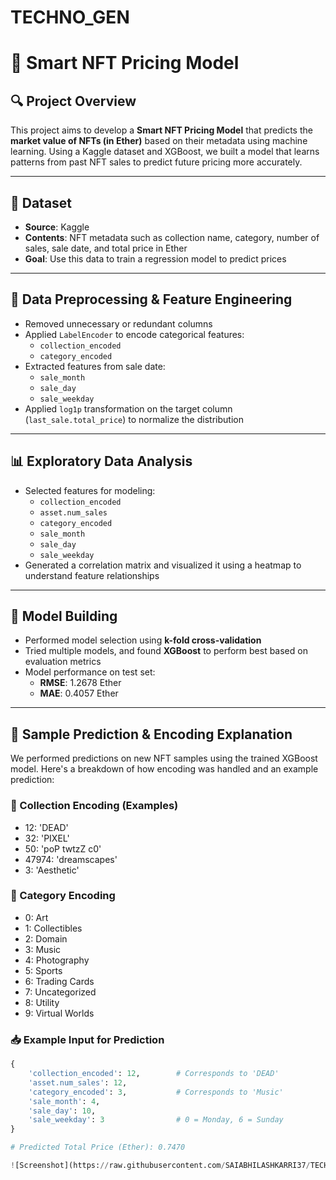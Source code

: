 # TECHNO_GEN

# 🧠 Smart NFT Pricing Model

## 🔍 Project Overview
This project aims to develop a **Smart NFT Pricing Model** that predicts the **market value of NFTs (in Ether)** based on their metadata using machine learning. Using a Kaggle dataset and XGBoost, we built a model that learns patterns from past NFT sales to predict future pricing more accurately.

---

## 📁 Dataset
- **Source**: Kaggle
- **Contents**: NFT metadata such as collection name, category, number of sales, sale date, and total price in Ether
- **Goal**: Use this data to train a regression model to predict prices

---

## 🧹 Data Preprocessing & Feature Engineering
- Removed unnecessary or redundant columns
- Applied `LabelEncoder` to encode categorical features:
  - `collection_encoded`
  - `category_encoded`
- Extracted features from sale date:
  - `sale_month`
  - `sale_day`
  - `sale_weekday`
- Applied `log1p` transformation on the target column (`last_sale.total_price`) to normalize the distribution

---

## 📊 Exploratory Data Analysis
- Selected features for modeling:
  - `collection_encoded`
  - `asset.num_sales`
  - `category_encoded`
  - `sale_month`
  - `sale_day`
  - `sale_weekday`
- Generated a correlation matrix and visualized it using a heatmap to understand feature relationships

---

## 🤖 Model Building
- Performed model selection using **k-fold cross-validation**
- Tried multiple models, and found **XGBoost** to perform best based on evaluation metrics
- Model performance on test set:
  - **RMSE**: 1.2678 Ether
  - **MAE**: 0.4057 Ether

---

## 🧪 Sample Prediction & Encoding Explanation

We performed predictions on new NFT samples using the trained XGBoost model. Here's a breakdown of how encoding was handled and an example prediction:

### 🔢 Collection Encoding (Examples)
- 12: 'DEAD'
- 32: 'PIXEL'
- 50: 'poP twtzZ c0'
- 47974: 'dreamscapes'
- 3: 'Aesthetic'

### 🎨 Category Encoding
- 0: Art  
- 1: Collectibles  
- 2: Domain  
- 3: Music  
- 4: Photography  
- 5: Sports  
- 6: Trading Cards  
- 7: Uncategorized  
- 8: Utility  
- 9: Virtual Worlds  

### 📥 Example Input for Prediction
```python
{
    'collection_encoded': 12,        # Corresponds to 'DEAD'
    'asset.num_sales': 12,           
    'category_encoded': 3,           # Corresponds to 'Music'
    'sale_month': 4,                 
    'sale_day': 10,                  
    'sale_weekday': 3                # 0 = Monday, 6 = Sunday
}

# Predicted Total Price (Ether): 0.7470

![Screenshot](https://raw.githubusercontent.com/SAIABHILASHKARRI37/TECHNO_GEN/main/Screenshot%202025-04-13%20063932.png)





